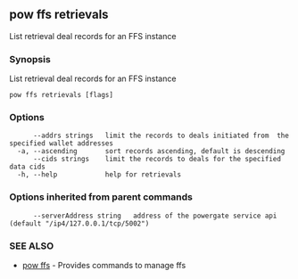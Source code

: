 ## pow ffs retrievals

List retrieval deal records for an FFS instance

### Synopsis

List retrieval deal records for an FFS instance

```
pow ffs retrievals [flags]
```

### Options

```
      --addrs strings   limit the records to deals initiated from  the specified wallet addresses
  -a, --ascending       sort records ascending, default is descending
      --cids strings    limit the records to deals for the specified data cids
  -h, --help            help for retrievals
```

### Options inherited from parent commands

```
      --serverAddress string   address of the powergate service api (default "/ip4/127.0.0.1/tcp/5002")
```

### SEE ALSO

* [pow ffs](pow_ffs.md)	 - Provides commands to manage ffs


